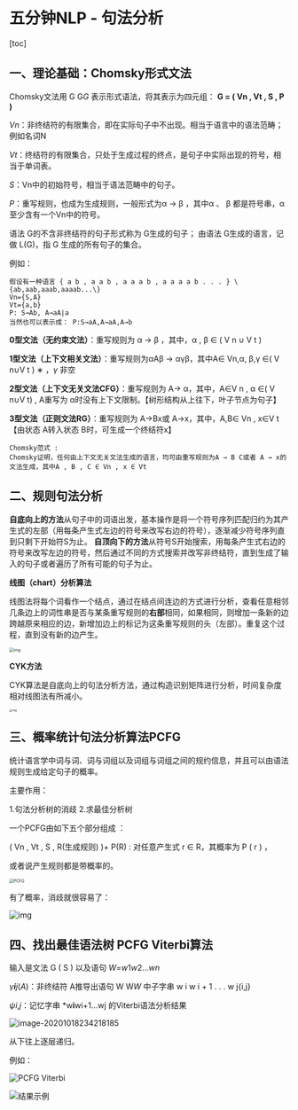 # 五分钟NLP - 句法分析

[toc]

## 一、理论基础：Chomsky形式文法

Chomsky文法用 G G*G* 表示形式语法，将其表示为四元组：
**G = ( Vn , Vt , S , P )**

*Vn*：非终结符的有限集合，即在实际句子中不出现。相当于语言中的语法范畴；例如名词N

*Vt*：终结符的有限集合，只处于生成过程的终点，是句子中实际出现的符号，相当于单词表。

*S*：Vn中的初始符号，相当于语法范畴中的句子。

*P*：重写规则，也成为生成规则，一般形式为α → β ，其中α 、 β 都是符号串，α至少含有一个Vn中的符号。

语法 G的不含非终结符的句子形式称为 G生成的句子；
由语法 G生成的语言，记做 L(G)，指 G 生成的所有句子的集合。

例如：

```
假设有一种语言 { a b , a a b , a a a b , a a a a b . . . } \{ab,aab,aaab,aaaab...\}
Vn={S,A}
Vt={a,b}
P: S→Ab, A→aA∣a
当然也可以表示成： P:S→aA,A→aA,A→b
```

**0型文法（无约束文法）**：重写规则为 α → β ，其中，α , β ∈ ( V n ∪ V t ) 

**1型文法（上下文相关文法）**：重写规则为αAβ → αγβ，其中A∈ Vn,α, β,γ ∈( V n∪V t ) ∗ ，*γ* 非空

**2型文法（上下文无关文法CFG）**：重写规则为 A→ α，其中，A∈V n , α ∈( V n∪V t) , A重写为 α时没有上下文限制。【树形结构从上往下，叶子节点为句子】

**3型文法（正则文法RG）**：重写规则为 A→Bx或 A→x，其中，A,B∈ Vn , x∈V t 【由状态 A转入状态 B时，可生成一个终结符x】

```
Chomsky范式 :
Chomsky证明，任何由上下文无关文法生成的语言，均可由重写规则为A → B C或者 A → x的文法生成，其中A , B , C ∈ Vn , x ∈ Vt 
```





## 二、规则句法分析

**自底向上的方法**从句子中的词语出发，基本操作是将一个符号序列匹配归约为其产生式的左部（用每条产生式左边的符号来改写右边的符号），逐渐减少符号序列直到只剩下开始符S为止。
**自顶向下的方法**从符号S开始搜索，用每条产生式右边的符号来改写左边的符号，然后通过不同的方式搜索并改写非终结符，直到生成了输入的句子或者遍历了所有可能的句子为止。



**线图（chart）分析算法**

线图法将每个词看作一个结点，通过在结点间连边的方式进行分析，查看任意相邻几条边上的词性串是否与某条重写规则的**右部**相同，如果相同，则增加一条新的边跨越原来相应的边，新增加边上的标记为这条重写规则的头（左部）。重复这个过程，直到没有新的边产生。

<img src="https://img-blog.csdnimg.cn/20191230194325108.png?x-oss-process=image/watermark,type_ZmFuZ3poZW5naGVpdGk,shadow_10,text_aHR0cHM6Ly9ibG9nLmNzZG4ubmV0L3FxXzM5Mzc4MjIx,size_16,color_FFFFFF,t_70" alt="img" style="zoom: 50%;" />



**CYK方法**

CYK算法是自底向上的句法分析方法，通过构造识别矩阵进行分析，时间复杂度相对线图法有所减小。

<img src="https://img-blog.csdnimg.cn/20191231223810384.png?x-oss-process=image/watermark,type_ZmFuZ3poZW5naGVpdGk,shadow_10,text_aHR0cHM6Ly9ibG9nLmNzZG4ubmV0L3FxXzM5Mzc4MjIx,size_16,color_FFFFFF,t_70" alt="img" style="zoom: 33%;" />



## 三、概率统计句法分析算法**PCFG**

统计语言学中词与词、词与词组以及词组与词组之间的规约信息，并且可以由语法规则生成给定句子的概率。

主要作用：

1.句法分析树的消歧
2.求最佳分析树

一个PCFG由如下五个部分组成 ： 

 ( Vn , Vt , S , R(生成规则) )+    P(R) :  对任意产生式 r ∈ R，其概率为 P ( r ) ，

 或者说产生规则都是带概率的。  

<img src="https://img-blog.csdnimg.cn/20190307181609935.png?x-oss-process=image/watermark,type_ZmFuZ3poZW5naGVpdGk,shadow_10,text_aHR0cHM6Ly9ibG9nLmNzZG4ubmV0L2VjaG9LYW5nWUw=,size_16,color_FFFFFF,t_70" alt="PCFG" style="zoom:50%;" />

有了概率，消歧就很容易了：

![img](https://img-blog.csdnimg.cn/20190308093821571.png?x-oss-process=image/watermark,type_ZmFuZ3poZW5naGVpdGk,shadow_10,text_aHR0cHM6Ly9ibG9nLmNzZG4ubmV0L2VjaG9LYW5nWUw=,size_16,color_FFFFFF,t_70)

## 四、找出最佳语法树 **PCFG Viterbi算法**

输入是文法 G ( S ) 以及语句 *W*=*w*1*w*2...*wn*

*γ**i**j*(*A*)：非终结符 A推导出语句 W W*W* 中子字串 w i w i + 1 . . . w j{i,j}

*ψi*,*j*：记忆字串 *w**i**wi+1...wj 的Viterbi语法分析结果

![image-20201018234218185](C:%5CUsers%5CAdministrator%5CAppData%5CRoaming%5CTypora%5Ctypora-user-images%5Cimage-20201018234218185.png)

从下往上逐层递归。



例如：

![PCFG Viterbi](https://img-blog.csdnimg.cn/20190322101807614.png?x-oss-process=image/watermark,type_ZmFuZ3poZW5naGVpdGk,shadow_10,text_aHR0cHM6Ly9ibG9nLmNzZG4ubmV0L2VjaG9LYW5nWUw=,size_16,color_FFFFFF,t_70)

![结果示例](https://img-blog.csdnimg.cn/20190322102229397.png?x-oss-process=image/watermark,type_ZmFuZ3poZW5naGVpdGk,shadow_10,text_aHR0cHM6Ly9ibG9nLmNzZG4ubmV0L2VjaG9LYW5nWUw=,size_16,color_FFFFFF,t_70)

